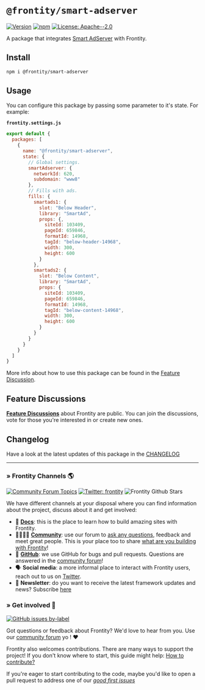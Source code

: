 # `@frontity/smart-adserver`

[![Version](https://img.shields.io/npm/v/@frontity/smart-adserver.svg)](https://www.npmjs.com/package/@frontity/smart-adserver) [![npm](https://img.shields.io/npm/dw/@frontity/smart-adserver)](https://www.npmjs.com/package/@frontity/smart-adserver) [![License: Apache--2.0](https://img.shields.io/badge/license-Apache%202-lightgrey)](https://github.com/frontity/frontity/blob/master/LICENSE)

A package that integrates [Smart AdServer](https://smartadserver.com/) with Frontity.

## Install

```sh
npm i @frontity/smart-adserver
```

## Usage

You can configure this package by passing some parameter to it's state. For example:

**`frontity.settings.js`**

```js
export default {
  packages: [
    {
      name: "@frontity/smart-adserver",
      state: {
        // Global settings.
        smartAdserver: {
          networkId: 620,
          subdomain: "www8"
        },
        // Fills with ads.
        fills: {
          smartads1: {
            slot: "Below Header",
            library: "SmartAd",
            props: {,
              siteId: 103409,
              pageId: 659846,
              formatId: 14968,
              tagId: "below-header-14968",
              width: 300,
              height: 600
            }
          },
          smartads2: {
            slot: "Below Content",
            library: "SmartAd",
            props: {
              siteId: 103409,
              pageId: 659846,
              formatId: 14968,
              tagId: "below-content-14968",
              width: 300,
              height: 600
            }
          }
        }
      }
    }
  ]
}
```

More info about how to use this package can be found in the [Feature Discussion](https://community.frontity.org/t/smart-adserver/1586/).

## Feature Discussions

[**Feature Discussions**](https://community.frontity.org/c/feature-discussions/33) about Frontity are public. You can join the discussions, vote for those you're interested in or create new ones.

## Changelog

Have a look at the latest updates of this package in the [CHANGELOG](https://github.com/frontity/frontity/blob/dev/packages/smart-adserver/CHANGELOG.md)

---

### » Frontity Channels 🌎

[![Community Forum Topics](https://img.shields.io/discourse/topics?color=blue&label=community%20forum&server=https%3A%2F%2Fcommunity.frontity.org%2F)](https://community.frontity.org/) [![Twitter: frontity](https://img.shields.io/twitter/follow/frontity.svg?style=social)](https://twitter.com/frontity) ![Frontity Github Stars](https://img.shields.io/github/stars/frontity/frontity?style=social)

We have different channels at your disposal where you can find information about the project, discuss about it and get involved:

- 📖 **[Docs](https://docs.frontity.org)**: this is the place to learn how to build amazing sites with Frontity.
- 👨‍👩‍👧‍👦 **[Community](https://community.frontity.org/)**: use our forum to [ask any questions](https://community.frontity.org/c/dev-talk-questions), feedback and meet great people. This is your place too to share [what are you building with Frontity](https://community.frontity.org/c/showcases)!
- 🐞 **[GitHub](https://github.com/frontity/frontity)**: we use GitHub for bugs and pull requests. Questions are answered in the [community forum](https://community.frontity.org/)!
- 🗣 **Social media**: a more informal place to interact with Frontity users, reach out to us on [Twitter](https://twitter.com/frontity).
- 💌 **Newsletter**: do you want to receive the latest framework updates and news? Subscribe [here](https://frontity.org/)

### » Get involved 🤗

[![GitHub issues by-label](https://img.shields.io/github/issues/frontity/frontity/good%20first%20issue)](https://github.com/frontity/frontity/issues?q=is%3Aissue+is%3Aopen+label%3A%22good+first+issue%22)

Got questions or feedback about Frontity? We'd love to hear from you. Use our [community forum](https://community.frontity.org) yo ! ❤️

Frontity also welcomes contributions. There are many ways to support the project! If you don't know where to start, this guide might help: [How to contribute?](https://docs.frontity.org/contributing/how-to-contribute)

If you're eager to start contributing to the code, maybe you'd like to open a pull request to address one of our [_good first issues_](https://github.com/frontity/frontity/issues?q=is%3Aissue+is%3Aopen+label%3A%22good+first+issue%22)
